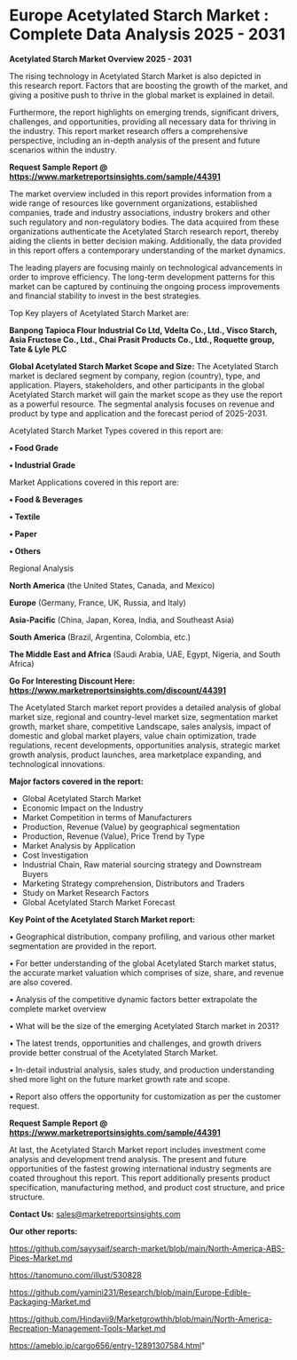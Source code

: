 # Europe Acetylated Starch Market : Complete Data Analysis 2025 - 2031

<Strong> Acetylated Starch Market Overview 2025 - 2031</strong>

The rising technology in Acetylated Starch Market is also depicted in this research report. Factors that are boosting the growth of the market, and giving a positive push to thrive in the global market is explained in detail.

Furthermore, the report highlights on emerging trends, significant drivers, challenges, and opportunities, providing all necessary data for thriving in the industry. This report market research offers a comprehensive perspective, including an in-depth analysis of the present and future scenarios within the industry.

<strong>Request Sample Report @ <a href=https://www.marketreportsinsights.com/sample/44391>https://www.marketreportsinsights.com/sample/44391</a></strong>

The market overview included in this report provides information from a wide range of resources like government organizations, established companies, trade and industry associations, industry brokers and other such regulatory and non-regulatory bodies. The data acquired from these organizations authenticate the Acetylated Starch research report, thereby aiding the clients in better decision making. Additionally, the data provided in this report offers a contemporary understanding of the market dynamics.

The leading players are focusing mainly on technological advancements in order to improve efficiency. The long-term development patterns for this market can be captured by continuing the ongoing process improvements and financial stability to invest in the best strategies.

Top Key players of Acetylated Starch Market are:

<strong>Banpong Tapioca Flour Industrial Co Ltd, Vdelta Co., Ltd., Visco Starch, Asia Fructose Co., Ltd., Chai Prasit Products Co., Ltd., Roquette group, Tate & Lyle PLC</strong>

<strong><b>Global Acetylated Starch Market Scope and Size:</b></strong>
The Acetylated Starch market is declared segment by company, region (country), type, and application. Players, stakeholders, and other participants in the global Acetylated Starch market will gain the market scope as they use the report as a powerful resource. The segmental analysis focuses on revenue and product by type and application and the forecast period of 2025-2031.

Acetylated Starch Market Types covered in this report are:

<strong>•  Food Grade

•  Industrial Grade</strong>

Market Applications covered in this report are:

<strong>•  Food & Beverages

•  Textile

•  Paper

•  Others</strong> 

Regional Analysis

<strong>North America</strong> (the United States, Canada, and Mexico)

<strong>Europe</strong> (Germany, France, UK, Russia, and Italy)

<strong>Asia-Pacific</strong> (China, Japan, Korea, India, and Southeast Asia)

<strong>South America</strong> (Brazil, Argentina, Colombia, etc.)

<strong>The Middle East and Africa</strong> (Saudi Arabia, UAE, Egypt, Nigeria, and South Africa)

<strong>Go For Interesting Discount Here: <a href=https://www.marketreportsinsights.com/discount/44391>https://www.marketreportsinsights.com/discount/44391</a></strong>

The Acetylated Starch market report provides a detailed analysis of global market size, regional and country-level market size, segmentation market growth, market share, competitive Landscape, sales analysis, impact of domestic and global market players, value chain optimization, trade regulations, recent developments, opportunities analysis, strategic market growth analysis, product launches, area marketplace expanding, and technological innovations.

<strong><b>Major factors covered in the report:</b></strong>
<ul>
  <li>Global Acetylated Starch Market </li>
  <li>Economic Impact on the Industry</li>
  <li>Market Competition in terms of Manufacturers</li>
  <li>Production, Revenue (Value) by geographical segmentation</li>
  <li>Production, Revenue (Value), Price Trend by Type</li>
  <li>Market Analysis by Application</li>
  <li>Cost Investigation</li>
  <li>Industrial Chain, Raw material sourcing strategy and Downstream Buyers</li>
  <li>Marketing Strategy comprehension, Distributors and Traders</li>
  <li>Study on Market Research Factors</li>
  <li>Global Acetylated Starch Market Forecast</li>
</ul>

<strong><b>Key Point of the Acetylated Starch Market report:</b></strong>

• Geographical distribution, company profiling, and various other market segmentation are provided in the report.

• For better understanding of the global Acetylated Starch market status, the accurate market valuation which comprises of size, share, and revenue are also covered.

• Analysis of the competitive dynamic factors better extrapolate the complete market overview

• What will be the size of the emerging Acetylated Starch market in 2031?

• The latest trends, opportunities and challenges, and growth drivers provide better construal of the Acetylated Starch Market.

• In-detail industrial analysis, sales study, and production understanding shed more light on the future market growth rate and scope.

• Report also offers the opportunity for customization as per the customer request.

<strong>Request Sample Report @ <a href=https://www.marketreportsinsights.com/sample/44391>https://www.marketreportsinsights.com/sample/44391</a></strong>

At last, the Acetylated Starch Market report includes investment come analysis and development trend analysis. The present and future opportunities of the fastest growing international industry segments are coated throughout this report. This report additionally presents product specification, manufacturing method, and product cost structure, and price structure.

<strong>Contact Us:</strong>
sales@marketreportsinsights.com

<strong>Our other reports:</strong>

<a href=https://github.com/sayysaif/search-market/blob/main/North-America-ABS-Pipes-Market.md>https://github.com/sayysaif/search-market/blob/main/North-America-ABS-Pipes-Market.md</a>

<a href=https://tanomuno.com/illust/530828>https://tanomuno.com/illust/530828</a>

<a href=https://github.com/yamini231/Research/blob/main/Europe-Edible-Packaging-Market.md>https://github.com/yamini231/Research/blob/main/Europe-Edible-Packaging-Market.md</a>

<a href=https://github.com/Hindavii9/Marketgrowthh/blob/main/North-America-Recreation-Management-Tools-Market.md>https://github.com/Hindavii9/Marketgrowthh/blob/main/North-America-Recreation-Management-Tools-Market.md</a>

<a href=https://ameblo.jp/cargo656/entry-12891307584.html>https://ameblo.jp/cargo656/entry-12891307584.html</a>"
